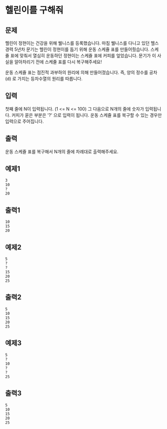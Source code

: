 # 헬린이를 구해줘

## 문제

  헬린이 정현이는 건강을 위해 웰니스를 등록했습니다. 마침 웰니스를 다니고 있던 헬스 경력 5년차 문기는 헬린이 정현이를 돕기 위해 운동 스케쥴 표를 만들어줬습니다. 스케쥴 표에 맞춰서 열심히 운동하던 정현이는 스케쥴 표에 커피를 엎었습니다. 문기가 이 사실을 알아차리기 전에 스케쥴 표를 다시 복구해주세요!

 운동 스케쥴 표는 점진적 과부하의 원리에 의해 만들어졌습니다. 즉, 양의 정수를 공차(d) 로 가지는 등차수열의 원리를 따릅니다.

## 입력

첫째 줄에 N이 입력됩니다. (1 <= N <= 100) 그 다음으로 N개의 줄에 숫자가 입력됩니다. 커피가 묻은 부분은 '?' 으로 입력이 됩니다. 운동 스케쥴 표를 복구할 수 있는 경우만 입력으로 주어집니다.

## 출력

운동 스케쥴 표를 복구해서 N개의 줄에 차례대로 출력해주세요.

## 예제1

```
3
10
?
20
```

## 출력1

```
10
15
20
```

## 예제2

```
5
?
?
15
20
25
```

## 출력2

```
5
10
15
20
25
```

## 예제3

```
5
?
10
?
?
25
```

## 출력3

```
5
10
15
20
25
```

